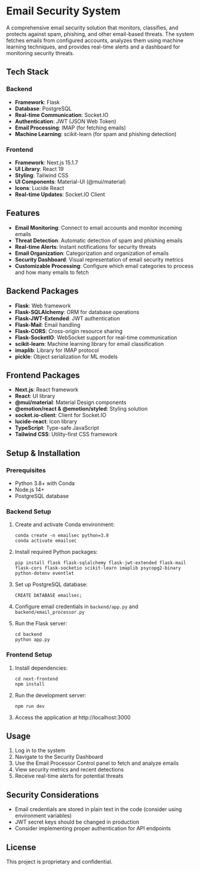 # Email Security System

A comprehensive email security solution that monitors, classifies, and protects against spam, phishing, and other email-based threats. The system fetches emails from configured accounts, analyzes them using machine learning techniques, and provides real-time alerts and a dashboard for monitoring security threats.

## Tech Stack

### Backend
- **Framework**: Flask
- **Database**: PostgreSQL
- **Real-time Communication**: Socket.IO
- **Authentication**: JWT (JSON Web Token)
- **Email Processing**: IMAP (for fetching emails)
- **Machine Learning**: scikit-learn (for spam and phishing detection)

### Frontend
- **Framework**: Next.js 15.1.7
- **UI Library**: React 19
- **Styling**: Tailwind CSS
- **UI Components**: Material-UI (@mui/material)
- **Icons**: Lucide React
- **Real-time Updates**: Socket.IO Client

## Features

- **Email Monitoring**: Connect to email accounts and monitor incoming emails
- **Threat Detection**: Automatic detection of spam and phishing emails
- **Real-time Alerts**: Instant notifications for security threats
- **Email Organization**: Categorization and organization of emails
- **Security Dashboard**: Visual representation of email security metrics
- **Customizable Processing**: Configure which email categories to process and how many emails to fetch

## Backend Packages

- **Flask**: Web framework
- **Flask-SQLAlchemy**: ORM for database operations
- **Flask-JWT-Extended**: JWT authentication
- **Flask-Mail**: Email handling
- **Flask-CORS**: Cross-origin resource sharing
- **Flask-SocketIO**: WebSocket support for real-time communication
- **scikit-learn**: Machine learning library for email classification
- **imaplib**: Library for IMAP protocol
- **pickle**: Object serialization for ML models

## Frontend Packages

- **Next.js**: React framework
- **React**: UI library
- **@mui/material**: Material Design components
- **@emotion/react & @emotion/styled**: Styling solution
- **socket.io-client**: Client for Socket.IO
- **lucide-react**: Icon library
- **TypeScript**: Type-safe JavaScript
- **Tailwind CSS**: Utility-first CSS framework

## Setup & Installation

### Prerequisites
- Python 3.8+ with Conda
- Node.js 14+
- PostgreSQL database

### Backend Setup
1. Create and activate Conda environment:
   ```
   conda create -n emailsec python=3.8
   conda activate emailsec
   ```

2. Install required Python packages:
   ```
   pip install flask flask-sqlalchemy flask-jwt-extended flask-mail flask-cors flask-socketio scikit-learn imaplib psycopg2-binary python-dotenv eventlet
   ```

3. Set up PostgreSQL database:
   ```
   CREATE DATABASE emailsec;
   ```

4. Configure email credentials in `backend/app.py` and `backend/email_processor.py`

5. Run the Flask server:
   ```
   cd backend
   python app.py
   ```

### Frontend Setup
1. Install dependencies:
   ```
   cd next-frontend
   npm install
   ```

2. Run the development server:
   ```
   npm run dev
   ```

3. Access the application at http://localhost:3000

## Usage

1. Log in to the system
2. Navigate to the Security Dashboard
3. Use the Email Processor Control panel to fetch and analyze emails
4. View security metrics and recent detections
5. Receive real-time alerts for potential threats

## Security Considerations

- Email credentials are stored in plain text in the code (consider using environment variables)
- JWT secret keys should be changed in production
- Consider implementing proper authentication for API endpoints

## License

This project is proprietary and confidential. 